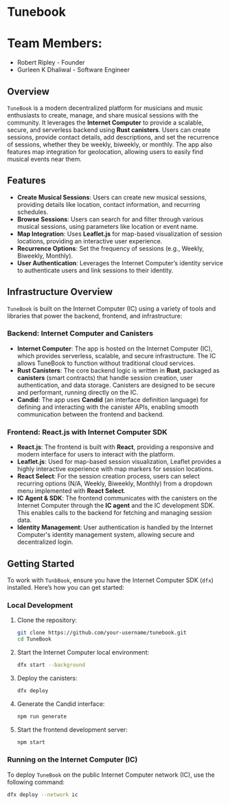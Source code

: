 # Tunebook

# Team Members:
- Robert Ripley - Founder
- Gurleen K Dhaliwal - Software Engineer

## Overview

`TuneBook` is a modern decentralized platform for musicians and music enthusiasts to create, manage, and share musical sessions with the community. It leverages the **Internet Computer** to provide a scalable, secure, and serverless backend using **Rust canisters**. Users can create sessions, provide contact details, add descriptions, and set the recurrence of sessions, whether they be weekly, biweekly, or monthly. The app also features map integration for geolocation, allowing users to easily find musical events near them.

## Features

- **Create Musical Sessions**: Users can create new musical sessions, providing details like location, contact information, and recurring schedules.
- **Browse Sessions**: Users can search for and filter through various musical sessions, using parameters like location or event name.
- **Map Integration**: Uses **Leaflet.js** for map-based visualization of session locations, providing an interactive user experience.
- **Recurrence Options**: Set the frequency of sessions (e.g., Weekly, Biweekly, Monthly).
- **User Authentication**: Leverages the Internet Computer’s identity service to authenticate users and link sessions to their identity.

## Infrastructure Overview

`TuneBook` is built on the Internet Computer (IC) using a variety of tools and libraries that power the backend, frontend, and infrastructure:

### Backend: Internet Computer and Canisters

- **Internet Computer**: The app is hosted on the Internet Computer (IC), which provides serverless, scalable, and secure infrastructure. The IC allows TuneBook to function without traditional cloud services.
- **Rust Canisters**: The core backend logic is written in **Rust**, packaged as **canisters** (smart contracts) that handle session creation, user authentication, and data storage. Canisters are designed to be secure and performant, running directly on the IC.
- **Candid**: The app uses **Candid** (an interface definition language) for defining and interacting with the canister APIs, enabling smooth communication between the frontend and backend.

### Frontend: React.js with Internet Computer SDK

- **React.js**: The frontend is built with **React**, providing a responsive and modern interface for users to interact with the platform.
- **Leaflet.js**: Used for map-based session visualization, Leaflet provides a highly interactive experience with map markers for session locations.
- **React Select**: For the session creation process, users can select recurring options (N/A, Weekly, Biweekly, Monthly) from a dropdown menu implemented with **React Select**.
- **IC Agent & SDK**: The frontend communicates with the canisters on the Internet Computer through the **IC agent** and the IC development SDK. This enables calls to the backend for fetching and managing session data.
- **Identity Management**: User authentication is handled by the Internet Computer's identity management system, allowing secure and decentralized login.


## Getting Started

To work with `TunbBook`, ensure you have the Internet Computer SDK (`dfx`) installed. Here’s how you can get started:

### Local Development

1. Clone the repository:

    ```bash
    git clone https://github.com/your-username/tunebook.git
    cd TuneBook
    ```

2. Start the Internet Computer local environment:

    ```bash
    dfx start --background
    ```

3. Deploy the canisters:

    ```bash
    dfx deploy
    ```

4. Generate the Candid interface:

    ```bash
    npm run generate
    ```

5. Start the frontend development server:

    ```bash
    npm start
    ```

### Running on the Internet Computer (IC)

To deploy `TuneBook` on the public Internet Computer network (IC), use the following command:

```bash
dfx deploy --network ic


